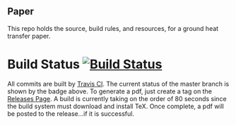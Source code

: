 Paper
-----

This repo holds the source, build rules, and resources, for a ground heat transfer paper.

# Build Status [![Build Status](https://travis-ci.org/Myoldmopar/GroundHeatFlowsPaper.svg?branch=master)](https://travis-ci.org/Myoldmopar/GroundHeatFlowsPaper)

All commits are built by [Travis CI](https://travis-ci.org).  The current status of the master branch is shown by the badge above.  To generate a pdf, just create a tag on the [Releases Page](https://github.com/Myoldmopar/GroundHeatFlowsPaper/releases).  A build is currently taking on the order of 80 seconds since the build system must download and install TeX.  Once complete, a pdf will be posted to the release...if it is successful. 
